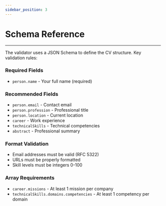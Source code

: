 ```yaml
---
sidebar_position: 3
---
```

# Schema Reference

---

The validator uses a JSON Schema to define the CV structure. Key validation rules:

### Required Fields

- `person.name` - Your full name (required)

### Recommended Fields

- `person.email` - Contact email
- `person.profession` - Professional title
- `person.location` - Current location
- `career` - Work experience
- `technicalSkills` - Technical competencies
- `abstract` - Professional summary

### Format Validation

- Email addresses must be valid (RFC 5322)
- URLs must be properly formatted
- Skill levels must be integers 0-100

### Array Requirements

- `career.missions` - At least 1 mission per company
- `technicalSkills.domains.competencies` - At least 1 competency per domain
